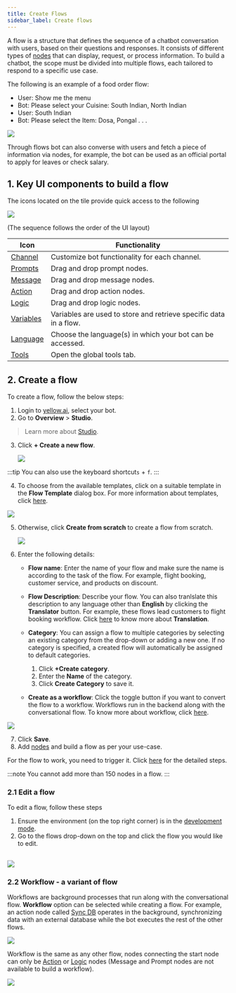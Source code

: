 ```yaml
---
title: Create Flows
sidebar_label: Create flows
---
```


A flow is a structure that defines the sequence of a chatbot conversation with users, based on their questions and responses. It consists of different types of [nodes](https://docs.yellow.ai/docs/platform_concepts/studio/build/nodes) that can display, request, or process information. To build a chatbot, the scope must be divided into multiple flows, each tailored to respond to a specific use case.

The following is an example of a food order flow:

- User: Show me the menu
- Bot: Please select your Cuisine: South Indian, North Indian
- User: South Indian
- Bot: Please select the Item: Dosa, Pongal . . .

![](https://i.imgur.com/51LCOoO.png)


Through flows bot can also converse with users and fetch a piece of information via nodes, for example, the bot can be used as an official portal to apply for leaves or check salary.

## 1. Key UI components to build a flow


The icons located on the tile provide quick access to the following

![](https://i.imgur.com/G9n27EO.png)

(The sequence follows the order of the UI layout)

| Icon                                                                                                                                         | Functionality                                                                                        |
| -------------------------------------------------------------------------------------------------------------------------------------------- | ---------------------------------------------------------------------------------------------------- |
| [Channel](https://docs.yellow.ai/docs/platform_concepts/channelConfiguration/overview) | Customize bot functionality for each channel.                                                           |
| [Prompts](https://docs.yellow.ai/docs/platform_concepts/studio/build/nodes/prompt-nodes)                                                     | Drag and drop prompt nodes.                                                              |
| [Message](https://docs.yellow.ai/docs/platform_concepts/studio/build/nodes/message-nodes)                                                    | Drag and drop message nodes.                                                             |
| [Action](https://docs.yellow.ai/docs/platform_concepts/studio/build/nodes/action-nodes)                                                      | Drag and drop action nodes.                                                              |
| [Logic](https://docs.yellow.ai/docs/platform_concepts/studio/build/nodes/logic-nodes)                                                        | Drag and drop logic nodes.                                                               |
| [Variables](https://docs.yellow.ai/docs/platform_concepts/studio/build/bot-variables)                                                        | Variables are used to store and retrieve specific data in a flow.                                       |
| [Language](https://docs.yellow.ai/docs/platform_concepts/studio/build/localization#2-add-languages-to-your-bot)                                         | Choose the language(s) in which your bot can be accessed.                                                     |
| [Tools](https://docs.yellow.ai/docs/platform_concepts/studio/tools) |   Open the global tools tab.                                                                                                   |

## 2. Create a flow

To create a flow, follow the below steps:

1. Login to [yellow.ai](https://cloud.yellow.ai), select your bot. 
2. Go to **Overview** > **Studio**.

> Learn more about [Studio](https://docs.yellow.ai/docs/platform_concepts/studio/overview#access-studio). 
    
3. Click **+ Create a new flow**.

   ![](https://i.imgur.com/Zp2fpb0.png)

:::tip
You can also use the keyboard shortcut`s` + `f`.
:::

4. To choose from the available templates, click on a suitable template in the **Flow Template** dialog box. For more information about templates, click [here](https://docs.yellow.ai/docs/platform_concepts/Getting%20Started/marketplaceintro).


![](https://i.imgur.com/azyPYFo.png)


5. Otherwise, click **Create from scratch** to create a flow from scratch.

   ![](https://i.imgur.com/7YKTYeG.png)


6. Enter the following details:

   *  **Flow name**: Enter the name of your flow and make sure the name is according to the task of the flow. For example, flight booking, customer service, and products on discount.
   *  **Flow Description**: Describe your flow. You can also tranlslate this description to any language other than **English** by clicking the **Translator** button. For example, these flows lead customers to flight booking workflow. Click [here](https://) to know more about **Translation**.

   *  **Category**: You can assign a flow to multiple categories by selecting an existing category from the drop-down or adding a new one. If no category is specified, a created flow will automatically be assigned to default categories.

         1. Click **+Create category**.
         2. Enter the **Name** of the category.
         3. Click **Create Category** to save it.

    *  **Create as a workflow**: Click the toggle button if you want to convert the flow to a workflow. Workflows run in the backend along with the conversational flow. To know more about workflow, click [here](#2-workflow---a-variant-of-flow).

 ![](https://i.imgur.com/x63yJNZ.png)

7. Click **Save**.
8. Add [nodes](https://docs.yellow.ai/docs/platform_concepts/studio/build/nodes) and build a flow as per your use-case. 

For the flow to work, you need to trigger it. Click [here](https://docs.yellow.ai/docs/platform_concepts/studio/build/Flows/configureflow) for the detailed steps.

:::note
You cannot add more than 150 nodes in a flow.
:::

### 2.1 Edit a flow

To edit a flow, follow these steps

1. Ensure the environment (on the top right corner) is in the [development mode](https://docs.yellow.ai/docs/platform_concepts/studio/test-and-publish-bot/modes).
2. Go to the flows drop-down on the top and click the flow you would like to edit. 

![](https://i.imgur.com/4lUHL3d.png)
--- 

### <a name="workflow"></a> 2.2 Workflow - a variant of flow

Workflows are background processes that run along with the conversational flow. **Workflow** option can be selected while creating a flow. For example, an action node called [Sync DB](https://docs.yellow.ai/docs/platform_concepts/studio/build/nodes/action-nodes#41-sync-database) operates in the background, synchronizing data with an external database while the bot executes the rest of the other flows.

![](https://i.imgur.com/x63yJNZ.png)

Workflow is the same as any other flow, nodes connecting the start node can only be [Action](https://docs.yellow.ai/docs/platform_concepts/studio/build/nodes/action-nodes) or [Logic](https://docs.yellow.ai/docs/platform_concepts/studio/build/nodes/logic-nodes) nodes (Message and Prompt nodes are not available to build a workflow).

![](https://i.imgur.com/vwmAHUY.jpg)


